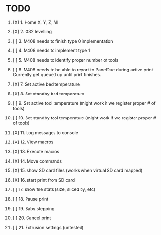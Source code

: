 TODO
=====
1. [X] 1. Home X, Y, Z, All

2. [X] 2. G32 levelling

3. [ ] 3. M408 needs to finish type 0 implementation

4. [ ] 4. M408 needs to implement type 1

5. [ ] 5. M408 needs to identify proper number of tools

6. [ ] 6. M408 needs to be able to report to PanelDue during active print. Currently get queued up until print finishes.

7. [X] 7. Set active bed temperature 

8. [X] 8. Set standby bed temperature

9. [ ] 9. Set active tool temperature (might work if we register proper # of tools)

10. [ ] 10. Set standby tool temperature (might work if we register proper # of tools)

11. [X] 11. Log messages to console

12. [X] 12. View macros

13. [X] 13. Execute macros

14. [X] 14. Move commands

15. [X] 15. show SD card files (works when virtual SD card mapped)

16. [X] 16. start print from SD card

17. [ ] 17. show file stats (size, sliced by, etc)

18. [ ] 18. Pause print

19. [ ] 19. Baby stepping

20. [ ] 20. Cancel print

21. [ ] 21. Extrusion settings (untested)
